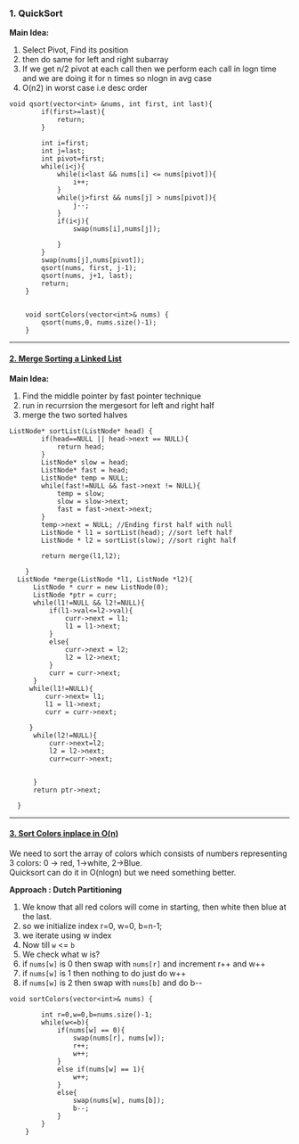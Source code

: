### 1. QuickSort
**Main Idea:**
1. Select Pivot, Find its position 
2. then do same for left and right subarray
3. If we get n/2 pivot at each call then we perform each call in logn time and we are doing it for n times so nlogn in avg case
4. O(n2) in worst case i.e desc order

```
void qsort(vector<int> &nums, int first, int last){
        if(first>=last){
            return;
        }
        
        int i=first;
        int j=last;
        int pivot=first;
        while(i<j){
            while(i<last && nums[i] <= nums[pivot]){
                i++;
            }
            while(j>first && nums[j] > nums[pivot]){
                j--;
            }
            if(i<j){
                swap(nums[i],nums[j]);
               
            }
        }
        swap(nums[j],nums[pivot]);
        qsort(nums, first, j-1);
        qsort(nums, j+1, last);
        return;
    }
   
    
    void sortColors(vector<int>& nums) {
        qsort(nums,0, nums.size()-1);
    }
```
---

#### [2. Merge Sorting a Linked List](https://leetcode.com/problems/sort-list/)
**Main Idea:**
1. Find the middle pointer by fast pointer technique
2. run in recurrsion the mergesort for left and right half
3. merge the two sorted halves

```
ListNode* sortList(ListNode* head) {
        if(head==NULL || head->next == NULL){
            return head;
        }
        ListNode* slow = head;
        ListNode* fast = head;
        ListNode* temp = NULL;
        while(fast!=NULL && fast->next != NULL){
            temp = slow;
            slow = slow->next;
            fast = fast->next->next;
        }
        temp->next = NULL; //Ending first half with null
        ListNode * l1 = sortList(head); //sort left half
        ListNode * l2 = sortList(slow); //sort right half
        
        return merge(l1,l2);
        
    }
  ListNode *merge(ListNode *l1, ListNode *l2){
      ListNode * curr = new ListNode(0);
      ListNode *ptr = curr;
      while(l1!=NULL && l2!=NULL){
          if(l1->val<=l2->val){
              curr->next = l1;
              l1 = l1->next;
          }
          else{
              curr->next = l2;
              l2 = l2->next;
          }
          curr = curr->next;
      }
     while(l1!=NULL){
         curr->next= l1;
         l1 = l1->next;
         curr = curr->next;
         
     }
      while(l2!=NULL){
          curr->next=l2;
          l2 = l2->next;
          curr=curr->next;
          
              
      }
      return ptr->next;
         
  }
```
---

#### [3. Sort Colors inplace in O(n)](https://leetcode.com/problems/sort-colors/submissions/)
We need to sort the array of colors which consists of numbers representing 3 colors: 0 -> red, 1->white, 2->Blue.  
Quicksort can do it in O(nlogn) but we need something better.

**Approach : Dutch Partitioning**
1. We know that all red colors will come in starting, then white then blue at the last.
2. so we initialize index r=0, w=0, b=n-1;
3. we iterate using w index
4. Now till `w` <= `b`
5. We check what w is?
6. if `nums[w]` is 0 then swap with `nums[r]` and increment r++ and w++
7. if `nums[w]` is 1 then nothing to do just do w++
8. if `nums[w]` is 2 then swap with `nums[b]` and do b--

```
void sortColors(vector<int>& nums) {
              
        int r=0,w=0,b=nums.size()-1;
        while(w<=b){
            if(nums[w] == 0){
                swap(nums[r], nums[w]);
                r++;
                w++;
            }
            else if(nums[w] == 1){
                w++;
            }
            else{
                swap(nums[w], nums[b]);
                b--;
            }
        }
    }
```

